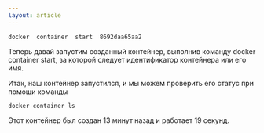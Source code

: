 ```yaml
---
layout: article
---
```

```
docker  container  start  8692daa65aa2  
```
Теперь давай запустим созданный контейнер, выполнив команду docker container start, за которой следует идентификатор контейнера или его имя. 

Итак, наш контейнер запустился, и мы можем проверить его статус при помощи команды 
```
docker container ls
```
Этот контейнер был создан 13 минут назад и работает 19 секунд.
